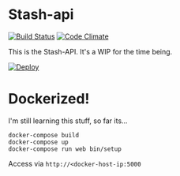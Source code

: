 # Stash-api

[![Build Status](https://travis-ci.org/johnbeynon/stash-api.svg?branch=master)](https://travis-ci.org/johnbeynon/stash-api)
[![Code
Climate](https://codeclimate.com/github/johnbeynon/stash-api/badges/gpa.svg)](https://codeclimate.com/github/johnbeynon/stash-api)

This is the Stash-API. It's a WIP for the time being.

[![Deploy](https://www.herokucdn.com/deploy/button.png)](https://heroku.com/deploy)


# Dockerized!

I'm still learning this stuff, so far its...

```
docker-compose build
docker-compose up
docker-compose run web bin/setup
```

Access via `http://<docker-host-ip:5000`
